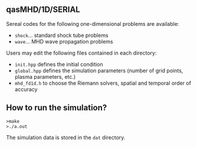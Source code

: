 ## qasMHD/1D/SERIAL
Sereal codes for the following one-dimensional problems are available:
- `shock`... standard shock tube problems
- `wave`... MHD wave propagation problems

Users may edit the following files contained in each directory:
- `init.hpp` defines the initial condition
- `global.hpp` defines the simulation parameters (number of grid points, plasma parameters, etc.)
- `mhd_fd1d.h` to choose the Riemann solvers, spatial and temporal order of accuracy

## How to run the simulation?
```
>make
>./a.out
```

The simulation data is stored in the `dat` directory.
